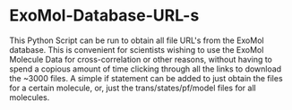 # ExoMol-Database-URL-s
This Python Script can be run to obtain all file URL's from the ExoMol database. 
This is convenient for scientists wishing to use the ExoMol Molecule Data for cross-correlation or other 
reasons, without having to spend a copious amount of time clicking through all the links to download the ~3000 files.
A simple if statement can be added to just obtain the files for a certain molecule, or, just the trans/states/pf/model 
files for all molecules. 
